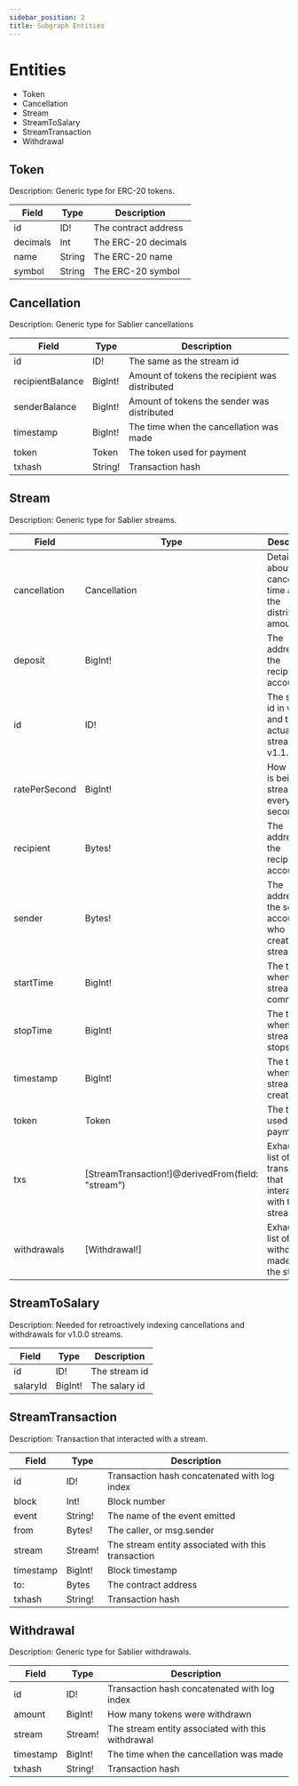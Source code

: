 ```yaml
---
sidebar_position: 2
title: Subgraph Entities
---
```


# Entities
- Token
- Cancellation
- Stream
- StreamToSalary
- StreamTransaction
- Withdrawal

##  Token
Description: Generic type for ERC-20 tokens.

| Field | Type | Description |
| ----------- | ----------- | ----------- |
| id | ID! | The contract address |
| decimals | Int | The ERC-20 decimals |
| name | String | The ERC-20 name |
| symbol | String | The ERC-20 symbol |

##   Cancellation
Description: Generic type for Sablier cancellations

| Field | Type | Description |
| ----------- | ----------- | ----------- |
| id | ID! |The same as the stream id|
|  recipientBalance|  BigInt! | Amount of tokens the recipient was distributed |
|senderBalance  | BigInt!|   Amount of tokens the sender was distributed |
| timestamp |BigInt!| The time when the cancellation was made |
| token|Token| The token used for payment|
|txhash |  String!|Transaction hash|
   
##  Stream
Description: Generic type for Sablier streams.

| Field | Type | Description |
| ----------- | ----------- | ----------- |
| cancellation | Cancellation |Details about cancellation time and the distributed amounts  |
|deposit  |BigInt!|The address of the recipient account|
| id | ID!| The salary id in v1.0.0 and the actual stream id in v1.1.0|
|  ratePerSecond |  BigInt! |   How much is being streamed every second|
|recipient|  Bytes!|The address of the recipient account|
|sender|Bytes!| The address of the sender account, who created the streamed|
| startTime|BigInt!|  The time when the stream commences|
|stopTime|BigInt!|  The time when the stream stops|
|timestamp |  BigInt!|The time when the stream was created|
|token |   Token | The token used for payment|
| txs|[StreamTransaction!]@derivedFrom(field: "stream")|  Exhaustive list of all transactions that interacted with the stream|
|withdrawals|   [Withdrawal!] |Exhaustive list of all withdrawals made from the stream|
 
   
##  StreamToSalary
Description: Needed for retroactively indexing cancellations and withdrawals for v1.0.0 streams.

| Field | Type | Description |
| ----------- | ----------- | ----------- |
| id| ID!|  The stream id |
|salaryId | BigInt! |  The salary id|

##  StreamTransaction
Description: Transaction that interacted with a stream.

| Field | Type | Description |
| ----------- | ----------- | ----------- |
| id | ID! | Transaction hash concatenated with log index|
| block |  Int! | Block number |
| event |  String! |  The name of the event emitted |
|  from | Bytes!  |  The caller, or msg.sender|
|stream | Stream! |  The stream entity associated with this transaction|
|timestamp| BigInt!| Block timestamp|
|to:|Bytes|  The contract address | 
|  txhash | String!| Transaction hash |

##   Withdrawal
Description: Generic type for Sablier withdrawals.

| Field | Type | Description |
| ----------- | ----------- | ----------- |
| id | ID! | Transaction hash concatenated with log index|
| amount |BigInt!  | How many tokens were withdrawn|
| stream  | Stream! |   The stream entity associated with this withdrawal|
|  timestamp | BigInt! | The time when the cancellation was made |
|txhash |  String!|Transaction hash|



